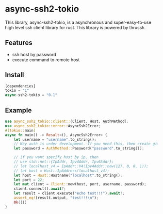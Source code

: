 # async-ssh2-tokio

This library, async-ssh2-tokio, is a asynchronous and super-easy-to-use high level ssh client library for rust.
This library is powered by thrussh.

## Features
* ssh host by password
* execute command to remote host

## Install
```rust
[dependencies]
tokio = "1"
async-ssh2-tokio = "0.1"
```
## Example
```rust
use async_ssh2_tokio::client::{Client, Host, AuthMethod};
use async_ssh2_tokio::error::AsyncSsh2Error;
#[tokio::main]
async fn main() -> Result<(), AsyncSsh2Error> {
    let username = "username".to_string();
    // Key auth is under development. If you need this, then create github issue or contribute this.
    let password = AuthMethod::Password("password".to_string());

    // If you want specify host by ip, then
    // use std::net::{IpAddr, Ipv4Addr, Ipv6Addr};
    // let localhost_v4 = IpAddr::V4(Ipv4Addr::new(127, 0, 0, 1));
    // let host = Host::IpAddress(localhost_v4);
    let host = Host::Hostname("localhost".to_string();
    let port = 22;
    let mut client = Client::new(host, port, username, password);
    client.connect().await?;
    let result = client.execute("echo test!!!").await?;
    assert_eq!(result.output, "test!!!\n");
    Ok(())
}
```
